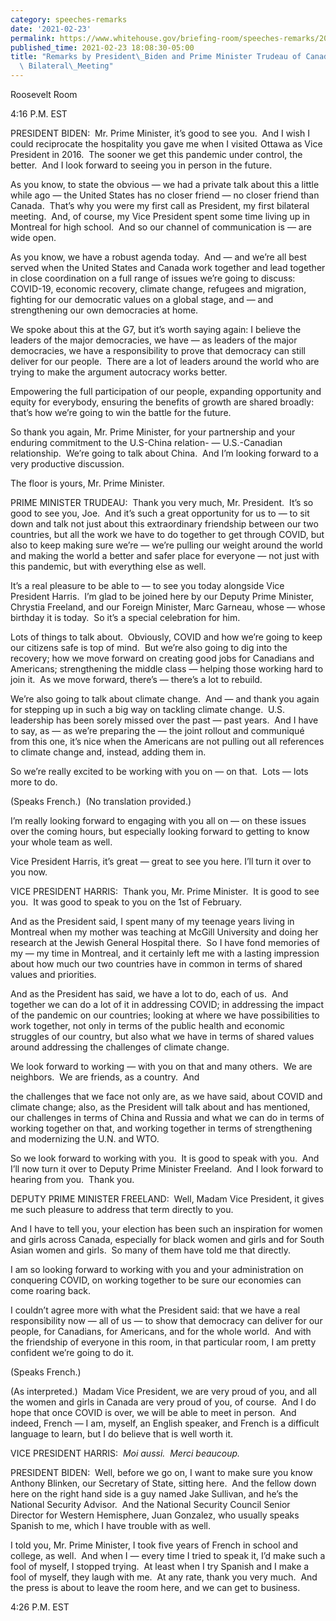 ```yaml
---
category: speeches-remarks
date: '2021-02-23'
permalink: https://www.whitehouse.gov/briefing-room/speeches-remarks/2021/02/23/remarks-by-president-biden-and-prime-minister-trudeau-of-canada-before-virtual-bilateral-meeting/
published_time: 2021-02-23 18:08:30-05:00
title: "Remarks by President\_Biden and Prime Minister Trudeau of Canada Before Virtual\
  \ Bilateral\_Meeting"
---
```

 
Roosevelt Room

4:16 P.M. EST

PRESIDENT BIDEN:  Mr. Prime Minister, it’s good to see you.  And I wish
I could reciprocate the hospitality you gave me when I visited Ottawa as
Vice President in 2016.  The sooner we get this pandemic under control,
the better.  And I look forward to seeing you in person in the future. 

As you know, to state the obvious — we had a private talk about this a
little while ago — the United States has no closer friend — no closer
friend than Canada.  That’s why you were my first call as President, my
first bilateral meeting.  And, of course, my Vice President spent some
time living up in Montreal for high school.  And so our channel of
communication is — are wide open. 

As you know, we have a robust agenda today.  And — and we’re all best
served when the United States and Canada work together and lead together
in close coordination on a full range of issues we’re going to discuss:
COVID-19, economic recovery, climate change, refugees and migration,
fighting for our democratic values on a global stage, and — and
strengthening our own democracies at home.

We spoke about this at the G7, but it’s worth saying again: I believe
the leaders of the major democracies, we have — as leaders of the major
democracies, we have a responsibility to prove that democracy can still
deliver for our people.  There are a lot of leaders around the world who
are trying to make the argument autocracy works better. 

Empowering the full participation of our people, expanding opportunity
and equity for everybody, ensuring the benefits of growth are shared
broadly: that’s how we’re going to win the battle for the future.

So thank you again, Mr. Prime Minister, for your partnership and your
enduring commitment to the U.S-China relation- — U.S.-Canadian
relationship.  We’re going to talk about China.  And I’m looking forward
to a very productive discussion. 

The floor is yours, Mr. Prime Minister.

PRIME MINISTER TRUDEAU:  Thank you very much, Mr. President.  It’s so
good to see you, Joe.  And it’s such a great opportunity for us to — to
sit down and talk not just about this extraordinary friendship between
our two countries, but all the work we have to do together to get
through COVID, but also to keep making sure we’re — we’re pulling our
weight around the world and making the world a better and safer place
for everyone — not just with this pandemic, but with everything else as
well. 

It’s a real pleasure to be able to — to see you today alongside Vice
President Harris.  I’m glad to be joined here by our Deputy Prime
Minister, Chrystia Freeland, and our Foreign Minister, Marc Garneau,
whose — whose birthday it is today.  So it’s a special celebration for
him.

Lots of things to talk about.  Obviously, COVID and how we’re going to
keep our citizens safe is top of mind.  But we’re also going to dig into
the recovery; how we move forward on creating good jobs for Canadians
and Americans; strengthening the middle class — helping those working
hard to join it.  As we move forward, there’s — there’s a lot to
rebuild. 

We’re also going to talk about climate change.  And — and thank you
again for stepping up in such a big way on tackling climate change. 
U.S. leadership has been sorely missed over the past — past years.  And
I have to say, as — as we’re preparing the — the joint rollout and
communiqué from this one, it’s nice when the Americans are not pulling
out all references to climate change and, instead, adding them in.

So we’re really excited to be working with you on — on that.  Lots —
lots more to do. 

(Speaks French.)  (No translation provided.)

I’m really looking forward to engaging with you all on — on these issues
over the coming hours, but especially looking forward to getting to know
your whole team as well.

Vice President Harris, it’s great — great to see you here. I’ll turn it
over to you now.

VICE PRESIDENT HARRIS:  Thank you, Mr. Prime Minister.  It is good to
see you.  It was good to speak to you on the 1st of February. 

And as the President said, I spent many of my teenage years living in
Montreal when my mother was teaching at McGill University and doing her
research at the Jewish General Hospital there.  So I have fond memories
of my — my time in Montreal, and it certainly left me with a lasting
impression about how much our two countries have in common in terms of
shared values and priorities.

And as the President has said, we have a lot to do, each of us.  And
together we can do a lot of it in addressing COVID; in addressing the
impact of the pandemic on our countries; looking at where we have
possibilities to work together, not only in terms of the public health
and economic struggles of our country, but also what we have in terms of
shared values around addressing the challenges of climate change.

We look forward to working — with you on that and many others.  We are
neighbors.  We are friends, as a country.  And

the challenges that we face not only are, as we have said, about COVID
and climate change; also, as the President will talk about and has
mentioned, our challenges in terms of China and Russia and what we can
do in terms of working together on that, and working together in terms
of strengthening and modernizing the U.N. and WTO.

So we look forward to working with you.  It is good to speak with you. 
And I’ll now turn it over to Deputy Prime Minister Freeland.  And I look
forward to hearing from you.  Thank you.

DEPUTY PRIME MINISTER FREELAND:  Well, Madam Vice President, it gives me
such pleasure to address that term directly to you.

And I have to tell you, your election has been such an inspiration for
women and girls across Canada, especially for black women and girls and
for South Asian women and girls.  So many of them have told me that
directly.

I am so looking forward to working with you and your administration on
conquering COVID, on working together to be sure our economies can come
roaring back. 

I couldn’t agree more with what the President said: that we have a real
responsibility now — all of us — to show that democracy can deliver for
our people, for Canadians, for Americans, and for the whole world.  And
with the friendship of everyone in this room, in that particular room, I
am pretty confident we’re going to do it.

(Speaks French.)

(As interpreted.)  Madam Vice President, we are very proud of you, and
all the women and girls in Canada are very proud of you, of course.  And
I do hope that once COVID is over, we will be able to meet in person. 
And indeed, French — I am, myself, an English speaker, and French is a
difficult language to learn, but I do believe that is well worth it. 

VICE PRESIDENT HARRIS:  *Moi aussi.  Merci beaucoup.*

PRESIDENT BIDEN:  Well, before we go on, I want to make sure you know
Anthony Blinken, our Secretary of State, sitting here.  And the fellow
down here on the right hand side is a guy named Jake Sullivan, and he’s
the National Security Advisor.  And the National Security Council Senior
Director for Western Hemisphere, Juan Gonzalez, who usually speaks
Spanish to me, which I have trouble with as well.

I told you, Mr. Prime Minister, I took five years of French in school
and college, as well.  And when I — every time I tried to speak it, I’d
make such a fool of myself, I stopped trying.  At least when I try
Spanish and I make a fool of myself, they laugh with me.  At any rate,
thank you very much.  And the press is about to leave the room here, and
we can get to business.

4:26 P.M. EST
